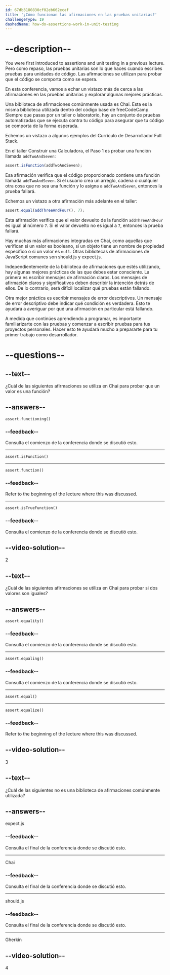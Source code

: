 ```yaml
---
id: 67db3180830cf02eb662ecaf
title: '¿Cómo funcionan las afirmaciones en las pruebas unitarias?'
challengeType: 19
dashedName: how-do-assertions-work-in-unit-testing
---
```


# --description--

You were first introduced to assertions and unit testing in a previous lecture. Pero como repaso, las pruebas unitarias son lo que haces cuando escribes pruebas para unidades de código. Las afirmaciones se utilizan para probar que el código se comporta como se espera.

En esta conferencia, vamos a echar un vistazo más de cerca a las afirmaciones en las pruebas unitarias y explorar algunas mejores prácticas.

Una biblioteca de afirmaciones comúnmente usada es Chai. Esta es la misma biblioteca utilizada dentro del código base de freeCodeCamp. Siempre que pasas por un taller o laboratorio, hay un conjunto de pruebas automatizadas que se ejecuta contra tu código para asegurar que tu código se comporta de la forma esperada.

Echemos un vistazo a algunos ejemplos del Currículo de Desarrollador Full Stack.

En el taller Construir una Calculadora, el Paso 1 es probar una función llamada `addTwoAndSeven`:

```js
assert.isFunction(addTwoAndSeven);
```

Esa afirmación verifica que el código proporcionado contiene una función llamada `addTwoAndSeven`. Si el usuario crea un arreglo, cadena o cualquier otra cosa que no sea una función y lo asigna a `addTwoAndSeven`, entonces la prueba fallará.

Echemos un vistazo a otra afirmación más adelante en el taller:

```js
assert.equal(addThreeAndFour(), 7);
```

Esta afirmación verifica que el valor devuelto de la función `addThreeAndFour` es igual al número `7`. Si el valor devuelto no es igual a `7`, entonces la prueba fallará.

Hay muchas más afirmaciones integradas en Chai, como aquellas que verifican si un valor es booleano, si un objeto tiene un nombre de propiedad específico o si un valor es `null`. Otras bibliotecas de afirmaciones de JavaScript comunes son should.js y expect.js.

Independientemente de la biblioteca de afirmaciones que estés utilizando, hay algunas mejores prácticas de las que debes estar consciente. La primera es escribir mensajes de afirmación claros. Los mensajes de afirmación claros y significativos deben describir la intención detrás de ellos. De lo contrario, será difícil localizar qué pruebas están fallando.

Otra mejor práctica es escribir mensajes de error descriptivos. Un mensaje de error descriptivo debe indicar qué condición es verdadera. Esto te ayudará a averiguar por qué una afirmación en particular está fallando.

A medida que continúes aprendiendo a programar, es importante familiarizarte con las pruebas y comenzar a escribir pruebas para tus proyectos personales. Hacer esto te ayudará mucho a prepararte para tu primer trabajo como desarrollador.

# --questions--

## --text--

¿Cuál de las siguientes afirmaciones se utiliza en Chai para probar que un valor es una función?

## --answers--

`assert.functioning()`

### --feedback--

Consulta el comienzo de la conferencia donde se discutió esto.

---

`assert.isFunction()`

---

`assert.function()`

### --feedback--

Refer to the beginning of the lecture where this was discussed.

---

`assert.isTrueFunction()`

### --feedback--

Consulta el comienzo de la conferencia donde se discutió esto.

## --video-solution--

2

## --text--

¿Cuál de las siguientes afirmaciones se utiliza en Chai para probar si dos valores son iguales?

## --answers--

`assert.equality()`

### --feedback--

Consulta el comienzo de la conferencia donde se discutió esto.

---

`assert.equaling()`

### --feedback--

Consulta el comienzo de la conferencia donde se discutió esto.

---

`assert.equal()`

---

`assert.equalize()`

### --feedback--

Refer to the beginning of the lecture where this was discussed.

## --video-solution--

3

## --text--

¿Cuál de las siguientes no es una biblioteca de afirmaciones comúnmente utilizada?

## --answers--

expect.js

### --feedback--

Consulta el final de la conferencia donde se discutió esto.

---

Chai

### --feedback--

Consulta el final de la conferencia donde se discutió esto.

---

should.js

### --feedback--

Consulta el final de la conferencia donde se discutió esto.

---

Gherkin

## --video-solution--

4
